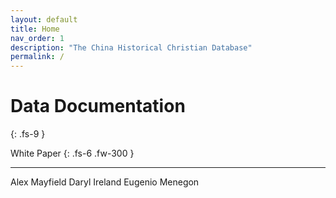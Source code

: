 ```yaml
---
layout: default
title: Home
nav_order: 1
description: "The China Historical Christian Database"
permalink: /
---
```


# Data Documentation
{: .fs-9 }

White Paper
{: .fs-6 .fw-300 }

---

Alex Mayfield
Daryl Ireland
Eugenio Menegon

